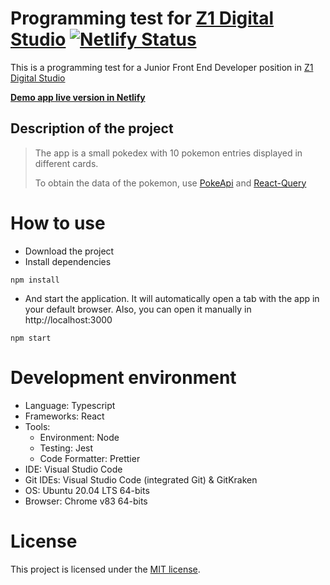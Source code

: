 # Programming test for [Z1 Digital Studio](https://z1.digital/) [![Netlify Status](https://api.netlify.com/api/v1/badges/8adf96fb-12d6-4b8c-8682-594f5bb3d706/deploy-status)](https://app.netlify.com/sites/sad-tereshkova-3edfab/deploys)
This is a programming test for a Junior Front End Developer position in [Z1 Digital Studio](https://z1.digital/)

**[Demo app live version in Netlify](https://sad-tereshkova-3edfab.netlify.app/)**
## Description of the project
> The app is a small pokedex with 10 pokemon entries displayed in different cards. 
>
> To obtain the data of the pokemon, use [PokeApi](https://pokeapi.co/) and [React-Query](https://react-query.tanstack.com/)

# How to use
- Download the project
- Install dependencies 
```
npm install
```
- And start the application. It will automatically open a tab with the app in your default browser. Also, you can open it manually in http://localhost:3000
```
npm start
```

# Development environment
- Language: Typescript
- Frameworks: React
- Tools: 
  - Environment: Node
  - Testing: Jest
  - Code Formatter: Prettier
- IDE: Visual Studio Code
- Git IDEs: Visual Studio Code (integrated Git) & GitKraken
- OS: Ubuntu 20.04 LTS 64-bits
- Browser: Chrome v83 64-bits

# License
This project is licensed under the [MIT license](https://github.com/Firenz/z1-lab-frontend/blob/master/LICENSE).
